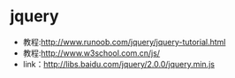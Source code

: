 # jquery
* 教程:http://www.runoob.com/jquery/jquery-tutorial.html
* 教程:http://www.w3school.com.cn/js/
* link：http://libs.baidu.com/jquery/2.0.0/jquery.min.js

